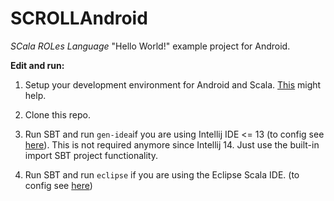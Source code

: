 SCROLLAndroid
=============
*SCala ROLes Language* "Hello World!" example project for Android.

**Edit and run:**

1. Setup your development environment for Android and Scala. [This][android] might help.

2. Clone this repo.

3. Run SBT and run ```gen-idea```if you are using Intellij IDE <= 13 (to config see [here][sbt-gen-idea]). This is not required anymore since Intellij 14. Just use the built-in import SBT project functionality.

4. Run SBT and run ```eclipse``` if you are using the Eclipse Scala IDE. (to config see [here][gen-eclipse])

[sbt-gen-idea]: https://github.com/mpeltonen/sbt-idea
[gen-eclipse]: https://github.com/typesafehub/sbteclipse
[android]: http://scala-ide.org/docs/tutorials/androiddevelopment/
